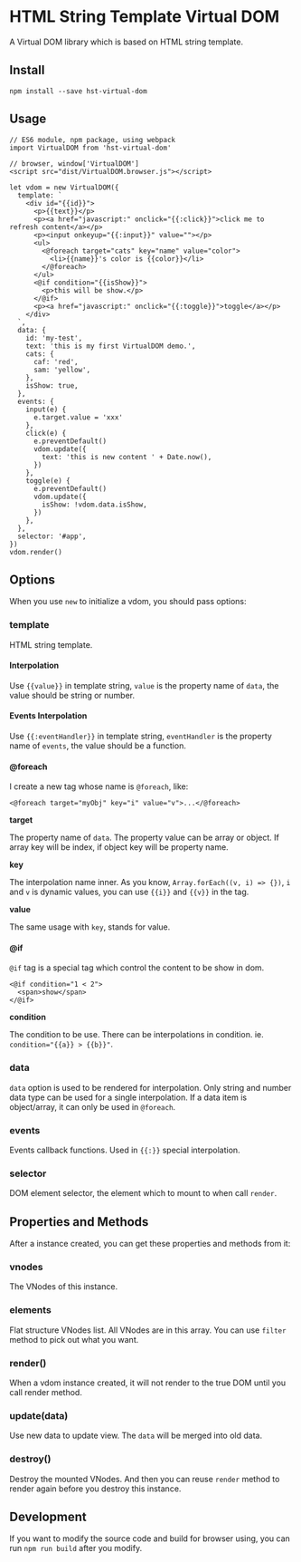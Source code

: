 # HTML String Template Virtual DOM

A Virtual DOM library which is based on HTML string template.

## Install

```
npm install --save hst-virtual-dom
```

## Usage

```
// ES6 module, npm package, using webpack
import VirtualDOM from 'hst-virtual-dom'
```

```
// browser, window['VirtualDOM']
<script src="dist/VirtualDOM.browser.js"></script>
```

```
let vdom = new VirtualDOM({
  template: `
    <div id="{{id}}">
      <p>{{text}}</p>
      <p><a href="javascript:" onclick="{{:click}}">click me to refresh content</a></p>
      <p><input onkeyup="{{:input}}" value=""></p>
      <ul>
        <@foreach target="cats" key="name" value="color">
          <li>{{name}}'s color is {{color}}</li>
        </@foreach>
      </ul>
      <@if condition="{{isShow}}">
        <p>this will be show.</p>
      </@if>
      <p><a href="javascript:" onclick="{{:toggle}}">toggle</a></p>
    </div>
  `,
  data: {
    id: 'my-test',
    text: 'this is my first VirtualDOM demo.',
    cats: {
      caf: 'red',
      sam: 'yellow',
    },
    isShow: true,
  },
  events: {
    input(e) {
      e.target.value = 'xxx'
    },
    click(e) {
      e.preventDefault()
      vdom.update({
        text: 'this is new content ' + Date.now(),
      })
    },
    toggle(e) {
      e.preventDefault()
      vdom.update({
        isShow: !vdom.data.isShow,
      })
    },
  },
  selector: '#app',
})
vdom.render()
```

## Options

When you use `new` to initialize a vdom, you should pass options:

### template

HTML string template.

#### Interpolation

Use `{{value}}` in template string, `value` is the property name of `data`, the value should be string or number.

#### Events Interpolation

Use `{{:eventHandler}}` in template string, `eventHandler` is the property name of `events`, the value should be a function.

#### @foreach

I create a new tag whose name is `@foreach`, like:

```
<@foreach target="myObj" key="i" value="v">...</@foreach>
```

**target**

The property name of `data`. The property value can be array or object. If array key will be index, if object key will be property name.

**key**

The interpolation name inner. As you know, `Array.forEach((v, i) => {})`, `i` and `v` is dynamic values, you can use `{{i}}` and `{{v}}` in the tag.

**value**

The same usage with `key`, stands for value.

#### @if

`@if` tag is a special tag which control the content to be show in dom.

```
<@if condition="1 < 2">
  <span>show</span>
</@if>
```

**condition**

The condition to be use. There can be interpolations in condition. ie. `condition="{{a}} > {{b}}"`.

### data

`data` option is used to be rendered for interpolation. Only string and number data type can be used for a single interpolation. If a data item is object/array, it can only be used in `@foreach`.

### events

Events callback functions. Used in `{{:}}` special interpolation.

### selector

DOM element selector, the element which to mount to when call `render`.

## Properties and Methods

After a instance created, you can get these properties and methods from it:

### vnodes

The VNodes of this instance.

### elements

Flat structure VNodes list. All VNodes are in this array. You can use `filter` method to pick out what you want.

### render()

When a vdom instance created, it will not render to the true DOM until you call render method.

### update(data)

Use new data to update view. The `data` will be merged into old data.

### destroy()

Destroy the mounted VNodes. And then you can reuse `render` method to render again before you destroy this instance.

## Development

If you want to modify the source code and build for browser using, you can run `npm run build` after you modify.
